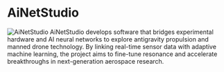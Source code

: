 # AiNetStudio
![AiNetStudio](https://aiantigravity.com/img/zainetstudio.png)
AiNetStudio develops software that bridges experimental hardware and AI neural networks to explore antigravity propulsion and manned drone technology. By linking real-time sensor data with adaptive machine learning, the project aims to fine-tune resonance and accelerate breakthroughs in next-generation aerospace research.
